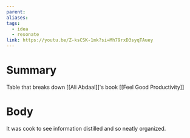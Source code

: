```yaml
---
parent: 
aliases: 
tags:
  - idea
  - resonate
link: https://youtu.be/Z-ksCSK-1mk?si=Mh79rxD3syqTAuey
---
```

# Summary 
Table that breaks down [[Ali Abdaal]]'s book [[Feel Good Productivity]]
# Body
It was cook to see information distilled and so neatly organized. 